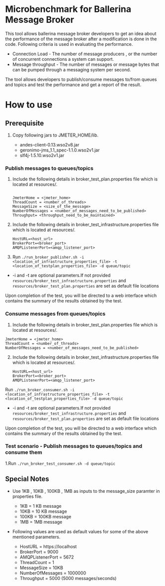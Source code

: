 # Microbenchmark for Ballerina Message Broker

This tool allows ballerina message broker developers to get an idea about the performance of the message broker after a modification is done in the code. Following criteria is used in evaluating the performance.

- Connection Load  - The number of message producers , or the number of concurrent connections a system can support.
- Message throughput - The number of messages or message bytes that can be pumped through a messaging system per second.

The tool allows developers to publish/consume messages to/from queues and topics and test the performance and get a report of the result.

# How to use

## Prerequisite

1. Copy following jars to JMETER_HOME/lib.

    - andes-client-0.13.wso2v8.jar
    - geronimo-jms_1.1_spec-1.1.0.wso2v1.jar
    - slf4j-1.5.10.wso2v1.jar

### Publish messages to queues/topics

1. Include the following details in broker_test_plan.properties file which is located at resources/.
    ```properties
    
    JmeterHome = <jmeter_home>
    ThreadCount = <number_of_threads>
    MessageSize = <size_of_the_message>
    NumberOfMessages = <number_of_messages_need_to_be_published>
    Throughput= <throughput_need_to_be_maintained>
    
    ```
2. Include the following details in broker_test_infrastructure.properties file which is located at resources/.
    ```properties
    HostURL=<host_url>
    BrokerPort=<broker_port>
    AMQPListenerPort=<amqp_listener_port>
    ```

3. Run ```./run_broker_publisher.sh -i <location_of_infrastructure_properties_file> -t <location_of_testplan_properties_file> -d queue/topic```

- -i and -t are optional parameters.If not provided ```resources/broker_test_infrastructure.properties``` and ```resources/broker_test_plan.properties``` are set as default file locations

Upon completion of the test, you will be directed to a web interface which contains the summary of the results obtained by the test.

### Consume messages from queues/topics

1. Include the following details in broker_test_plan.properties file which is located at resources/.
```properties
JmeterHome = <jmeter_home>
ThreadCount = <number_of_threads>
NumberOfMessages = <number_of_messages_need_to_be_published>
```

2. Include the following details in broker_test_infrastructure.properties file which is located at resources/.
    ```properties
    HostURL=<host_url>
    BrokerPort=<broker_port>
    AMQPListenerPort=<amqp_listener_port>
    ```
Run ```./run_broker_consumer.sh -i <location_of_infrastructure_properties_file> -t <location_of_testplan_properties_file> -d queue/topic```

- -i and -t are optional parameters.If not provided ```resources/broker_test_infrastructure.properties``` and ```resources/broker_test_plan.properties``` are set as default file locations

Upon completion of the test, you will be directed to a web interface which contains the summary of the results obtained by the test.

### Test scenario - Publish messages to queues/topics and consume them

1.Run ```./run_broker_test_consumer.sh -d queue/topic```

## Special Notes

- Use 1KB , 10KB , 100KB , 1MB as inputs to the message_size paramter in properties file.
    - 1KB = 1 KB message
    - 10KB = 10 KB message
    - 100KB = 100KB message
    - 1MB = 1MB message 
  
- Following values are used as default values for some of the above mentioned parameters.
    - HostURL = https://localhost
    - BrokerPort = 9000
    - AMQPListenerPort = 5672
    - ThreadCount = 1
    - MessageSize = 10KB
    - NumberOfMessages = 1000000
    - Throughput = 5000 (5000 messages/seconds)
    
